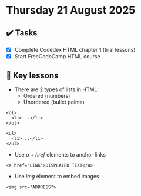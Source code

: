 # Thursday 21 August 2025

## ✔️ Tasks

- [x] Complete Codédex HTML chapter 1 (trial lessons)
- [x] Start FreeCodeCamp HTML course

## 📓 Key lessons

- There are 2 types of lists in HTML:
  - Ordered (numbers)
  - Unordered (bullet points)
```
<ol>
  <li>...</li>
</ol>

<ul>
  <li>...</li>
</ul>
```
- Use *a* + *href* elements to anchor links
```
<a href="LINK">DISPLAYED TEXT</a>
```
- Use *img* element to embed images
```
<img src="ADDRESS">
```
